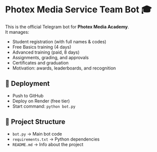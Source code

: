 # Photex Media Service Team Bot 🎓

This is the official Telegram bot for **Photex Media Academy**.  
It manages:
- Student registration (with full names & codes)
- Free Basics training (4 days)
- Advanced training (paid, 8 days)
- Assignments, grading, and approvals
- Certificates and graduation
- Motivation: awards, leaderboards, and recognition

## 🚀 Deployment
- Push to GitHub
- Deploy on Render (free tier)
- Start command: `python bot.py`

## 📂 Project Structure
- `bot.py` → Main bot code
- `requirements.txt` → Python dependencies
- `README.md` → Info about the project
